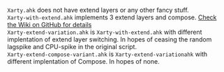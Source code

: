 `Xarty.ahk` does not have extend layers or any other fancy stuff.<br>
`Xarty-with-extend.ahk` implements 3 extend layers and compose. [Check the Wiki on GitHub for details](https://github.com/CarrieForle/xarty/wiki/Xarty-with-AHK)<br>
`Xarty-extend-variation.ahk` is `Xarty-with-extend.ahk` with different implentation of extend layer switching. In hopes of ceasing the random lagspike and CPU-spike in the original script.<br>
`Xarty-extend-compose-variant.ahk` is `Xarty-extend-variationahk` with different implentation of Compose. In hopes of none.

